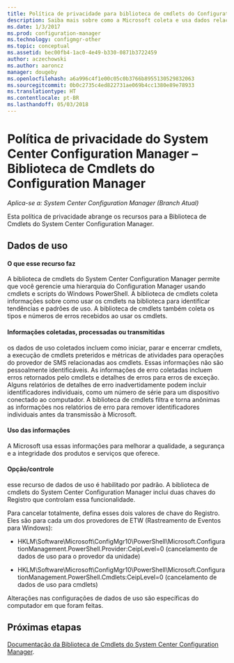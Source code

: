 ```yaml
---
title: Política de privacidade para biblioteca de cmdlets do Configuration Manager
description: Saiba mais sobre como a Microsoft coleta e usa dados relacionados à biblioteca de cmdlets do System Center Configuration Manager.
ms.date: 1/3/2017
ms.prod: configuration-manager
ms.technology: configmgr-other
ms.topic: conceptual
ms.assetid: bec00fb4-1ac0-4e49-b330-0871b3722459
author: aczechowski
ms.author: aaroncz
manager: dougeby
ms.openlocfilehash: a6a996c4f1e00c05c0b3766b8955130529832063
ms.sourcegitcommit: 0b0c2735c4ed822731ae069b4cc1380e89e78933
ms.translationtype: HT
ms.contentlocale: pt-BR
ms.lasthandoff: 05/03/2018
---
```

# <a name="system-center-configuration-manager-privacy-statement---configuration-manager-cmdlet-library"></a>Política de privacidade do System Center Configuration Manager – Biblioteca de Cmdlets do Configuration Manager

*Aplica-se a: System Center Configuration Manager (Branch Atual)*

Esta política de privacidade abrange os recursos para a Biblioteca de Cmdlets do System Center Configuration Manager.  

## <a name="usage-data"></a>Dados de uso  

#### <a name="what-this-feature-does"></a>O que esse recurso faz   

A biblioteca de cmdlets do System Center Configuration Manager permite que você gerencie uma hierarquia do Configuration Manager usando cmdlets e scripts do Windows PowerShell. A biblioteca de cmdlets coleta informações sobre como usar os cmdlets na biblioteca para identificar tendências e padrões de uso. A biblioteca de cmdlets também coleta os tipos e números de erros recebidos ao usar os cmdlets.  

#### <a name="information-collected-processed-or-transmitted"></a>Informações coletadas, processadas ou transmitidas
   
os dados de uso coletados incluem como iniciar, parar e encerrar cmdlets, a execução de cmdlets preteridos e métricas de atividades para operações do provedor de SMS relacionadas aos cmdlets. Essas informações não são pessoalmente identificáveis. As informações de erro coletadas incluem erros retornados pelo cmdlets e detalhes de erros para erros de exceção. Alguns relatórios de detalhes de erro inadvertidamente podem incluir identificadores individuais, como um número de série para um dispositivo conectado ao computador. A biblioteca de cmdlets filtra e torna anônimas as informações nos relatórios de erro para remover identificadores individuais antes da transmissão à Microsoft.  

#### <a name="use-of-information"></a>Uso das informações
   
A Microsoft usa essas informações para melhorar a qualidade, a segurança e a integridade dos produtos e serviços que oferece.  

#### <a name="choicecontrol"></a>Opção/controle   

esse recurso de dados de uso é habilitado por padrão. A biblioteca de cmdlets do System Center Configuration Manager inclui duas chaves do Registro que controlam essa funcionalidade.  

 Para cancelar totalmente, defina esses dois valores de chave do Registro. Eles são para cada um dos provedores de ETW (Rastreamento de Eventos para Windows):  

-   HKLM\Software\Microsoft\ConfigMgr10\PowerShell\Microsoft.ConfigurationManagement.PowerShell.Provider:CeipLevel=0 (cancelamento de dados de uso para o provedor da unidade)  

-   HKLM\Software\Microsoft\ConfigMgr10\PowerShell\Microsoft.ConfigurationManagement.PowerShell.Cmdlets:CeipLevel=0 (cancelamento de dados de uso para cmdlets)  

 Alterações nas configurações de dados de uso são específicas do computador em que foram feitas.  


## <a name="next-steps"></a>Próximas etapas

[Documentação da Biblioteca de Cmdlets do System Center Configuration Manager](https://docs.microsoft.com/powershell/sccm/configurationmanager/).   
